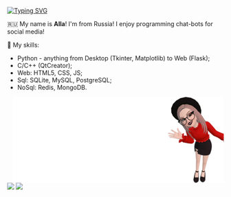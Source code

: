 [![Typing SVG](https://readme-typing-svg.demolab.com?font=Fira+Code&size=18&pause=1000&color=FFFFFF&vCenter=true&width=435&lines=Hi%2C+everyone!+%F0%9F%91%8B)](https://git.io/typing-svg)

:ru: My name is **Alla**! I'm from Russia! I enjoy programming chat-bots for social media!

:book: My skills:
- Python - anything from Desktop (Tkinter, Matplotlib) to Web (Flask);
- C/C++ (QtCreator);
- Web: HTML5, CSS, JS;
- Sql: SQLite, MySQL, PostgreSQL;
- NoSql: Redis, MongoDB.

<img src="./dirtbanner.png" data-canonical-src="./dirtbanner.png" align="right" height="200" />

![](https://github-profile-summary-cards.vercel.app/api/cards/repos-per-language?username=BeautifulDirt&theme=solarized_dark) ![](https://github-profile-summary-cards.vercel.app/api/cards/stats?username=BeautifulDirt&theme=solarized_dark)
